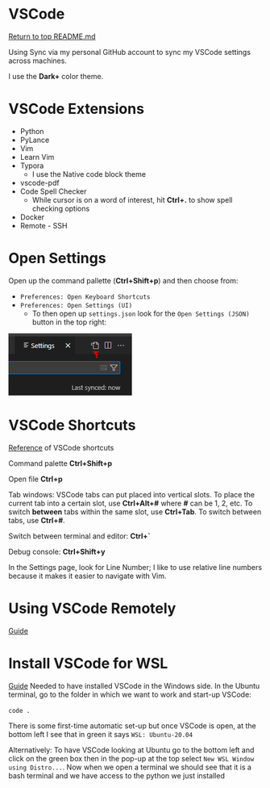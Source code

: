 VSCode
======

[Return to top README.md](../../README.md)

Using Sync via my personal GitHub account to sync my VSCode settings across machines.

I use the **Dark+** color theme.

# VSCode Extensions
* Python
* PyLance
* Vim
* Learn Vim
* Typora
  * I use the Native code block theme
* vscode-pdf
* Code Spell Checker
  * While cursor is on a word of interest, hit **Ctrl+.** to show spell checking options
* Docker
* Remote - SSH

# Open Settings
Open up the command pallette (**Ctrl+Shift+p**) and then choose from:

* `Preferences: Open Keyboard Shortcuts`
* `Preferences: Open Settings (UI)`
  * To then open up `settings.json` look for the `Open Settings (JSON)` button in the top right:

![1670895956782](../../image/README/1670895956782.png)

# VSCode Shortcuts
[Reference](https://code.visualstudio.com/shortcuts/keyboard-shortcuts-windows.pdf) of VSCode shortcuts

Command palette
**Ctrl+Shift+p**

Open file
**Ctrl+p**

Tab windows: VSCode tabs can put placed into vertical slots. To place the current tab into a certain slot, use **Ctrl+Alt+#** where **#** can be 1, 2, etc. To switch **between** tabs within the same slot, use **Ctrl+Tab**. To switch between tabs, use **Ctrl+#**.

Switch between terminal and editor:
**Ctrl+`**

Debug console:
**Ctrl+Shift+y**

In the Settings page, look for Line Number; I like to use relative line numbers because it makes it easier to navigate with Vim.

# Using VSCode Remotely
[Guide](https://medium.com/@christyjacob4/using-vscode-remotely-on-an-ec2-instance-7822c4032cff)

# Install VSCode for WSL
[Guide](https://code.visualstudio.com/docs/remote/wsl)
Needed to have installed VSCode in the Windows side. In the Ubuntu terminal, go to the folder in which we want to work and start-up VSCode:

`code .`

There is some first-time automatic set-up but once VSCode is open, at the bottom left I see that in green it says `WSL: Ubuntu-20.04`

Alternatively: To have VSCode looking at Ubuntu go to the bottom left and click on the green box then in the pop-up at the top select `New WSL Window using Distro...`. Now when we open a terminal we should see that it is a bash terminal and we have access to the python we just installed